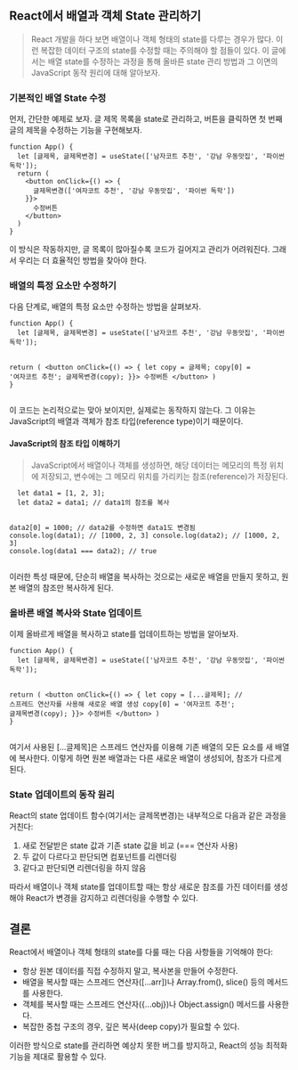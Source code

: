<h2 id="react에서-배열과-객체-state-관리하기">React에서 배열과 객체 State 관리하기</h2>
<blockquote>
<p>React 개발을 하다 보면 배열이나 객체 형태의 state를 다루는 경우가 많다. 이런 복잡한 데이터 구조의 state를 수정할 때는 주의해야 할 점들이 있다. 이 글에서는 배열 state를 수정하는 과정을 통해 올바른 state 관리 방법과 그 이면의 JavaScript 동작 원리에 대해 알아보자.</p>
</blockquote>
<h3 id="기본적인-배열-state-수정">기본적인 배열 State 수정</h3>
<p>먼저, 간단한 예제로 보자. 글 제목 목록을 state로 관리하고, 버튼을 클릭하면 첫 번째 글의 제목을 수정하는 기능을 구현해보자.</p>
<pre><code>function App() {
  let [글제목, 글제목변경] = useState(['남자코트 추천', '강남 우동맛집', '파이썬 독학']);
  return (
    &lt;button onClick={() =&gt; {
      글제목변경(['여자코트 추천', '강남 우동맛집', '파이썬 독학'])
    }}&gt;
      수정버튼
    &lt;/button&gt;
  )
}</code></pre><p>이 방식은 작동하지만, 글 목록이 많아질수록 코드가 길어지고 관리가 어려워진다. 그래서 우리는 더 효율적인 방법을 찾아야 한다.</p>
<h3 id="배열의-특정-요소만-수정하기">배열의 특정 요소만 수정하기</h3>
<p>다음 단계로, 배열의 특정 요소만 수정하는 방법을 살펴보자.</p>
<pre><code>function App() {
  let [글제목, 글제목변경] = useState(['남자코트 추천', '강남 우동맛집', '파이썬 독학']);

  return (
    &lt;button onClick={() =&gt; {
      let copy = 글제목;
      copy[0] = '여자코트 추천';
      글제목변경(copy);
    }}&gt;
      수정버튼
    &lt;/button&gt;
  )
}</code></pre><p>이 코드는 논리적으로는 맞아 보이지만, 실제로는 동작하지 않는다. 그 이유는 JavaScript의 배열과 객체가 참조 타입(reference type)이기 때문이다.</p>
<h4 id="javascript의-참조-타입-이해하기">JavaScript의 참조 타입 이해하기</h4>
<blockquote>
<p>  JavaScript에서 배열이나 객체를 생성하면, 해당 데이터는 메모리의 특정 위치에 저장되고, 변수에는 그 메모리 위치를 가리키는 참조(reference)가 저장된다.</p>
</blockquote>
<pre><code>  let data1 = [1, 2, 3];
  let data2 = data1; // data1의 참조를 복사

  data2[0] = 1000; // data2를 수정하면 data1도 변경됨
  console.log(data1); // [1000, 2, 3]
  console.log(data2); // [1000, 2, 3]
  console.log(data1 === data2); // true</code></pre><p>  이러한 특성 때문에, 단순히 배열을 복사하는 것으로는 새로운 배열을 만들지 못하고, 원본 배열의 참조만 복사하게 된다.</p>
<h3 id="올바른-배열-복사와-state-업데이트">올바른 배열 복사와 State 업데이트</h3>
<p>이제 올바르게 배열을 복사하고 state를 업데이트하는 방법을 알아보자.</p>
<pre><code>function App() {
  let [글제목, 글제목변경] = useState(['남자코트 추천', '강남 우동맛집', '파이썬 독학']);

  return (
    &lt;button onClick={() =&gt; {
      let copy = [...글제목]; // 스프레드 연산자를 사용해 새로운 배열 생성
      copy[0] = '여자코트 추천';
      글제목변경(copy);
    }}&gt;
      수정버튼
    &lt;/button&gt;
  )
}</code></pre><p>여기서 사용된 [...글제목]은 스프레드 연산자를 이용해 기존 배열의 모든 요소를 새 배열에 복사한다. 이렇게 하면 원본 배열과는 다른 새로운 배열이 생성되어, 참조가 다르게 된다.</p>
<h3 id="state-업데이트의-동작-원리">State 업데이트의 동작 원리</h3>
<p>React의 state 업데이트 함수(여기서는 글제목변경)는 내부적으로 다음과 같은 과정을 거친다:</p>
<ol>
<li>새로 전달받은 state 값과 기존 state 값을 비교 (=== 연산자 사용)</li>
<li>두 값이 다르다고 판단되면 컴포넌트를 리렌더링</li>
<li>같다고 판단되면 리렌더링을 하지 않음</li>
</ol>
<p>따라서 배열이나 객체 state를 업데이트할 때는 항상 새로운 참조를 가진 데이터를 생성해야 React가 변경을 감지하고 리렌더링을 수행할 수 있다.</p>
<h2 id="결론">결론</h2>
<p>React에서 배열이나 객체 형태의 state를 다룰 때는 다음 사항들을 기억해야 한다:</p>
<ul>
<li>항상 원본 데이터를 직접 수정하지 말고, 복사본을 만들어 수정한다.</li>
<li>배열을 복사할 때는 스프레드 연산자([...arr])나 Array.from(), slice() 등의 메서드를 사용한다.</li>
<li>객체를 복사할 때는 스프레드 연산자({...obj})나 Object.assign() 메서드를 사용한다.</li>
<li>복잡한 중첩 구조의 경우, 깊은 복사(deep copy)가 필요할 수 있다.</li>
</ul>
<p>이러한 방식으로 state를 관리하면 예상치 못한 버그를 방지하고, React의 성능 최적화 기능을 제대로 활용할 수 있다.</p>